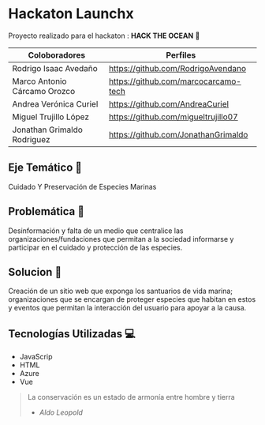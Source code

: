 # Hackaton Launchx
Proyecto realizado para el hackaton : **HACK THE OCEAN** :ocean:

| Coloboradores | Perfiles |
|---------------|----------|
|Rodrigo Isaac Avedaño|https://github.com/RodrigoAvendano|
|Marco Antonio Cárcamo Orozco|https://github.com/marcocarcamo-tech|
|Andrea Verónica Curiel|https://github.com/AndreaCuriel|
|Miguel Trujillo López|https://github.com/migueltrujillo07|
|Jonathan Grimaldo Rodriguez|https://github.com/JonathanGrimaldo|

## Eje Temático :turtle:
Cuidado Y Preservación de Especies Marinas 

## Problemática :loudspeaker:
Desinformación y falta de un medio que centralice las organizaciones/fundaciones que permitan a la sociedad informarse y participar en el cuidado y protección de las especies.

## Solucion :wrench:
Creación de un sitio web que exponga los santuarios de vida marina; organizaciones que se encargan de proteger especies que habitan en estos y eventos que permitan la interacción del usuario para apoyar a la causa.

## Tecnologías Utilizadas :computer:

- JavaScrip 
- HTML
- Azure
- Vue

> La conservación es un estado de armonía entre hombre y tierra
> - *Aldo Leopold*



